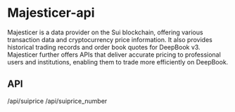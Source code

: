# Majesticer-api

Majesticer is a data provider on the Sui blockchain, offering various transaction data and cryptocurrency price information. It also provides historical trading records and order book quotes for DeepBook v3. Majesticer further offers APIs that deliver accurate pricing to professional users and institutions, enabling them to trade more efficiently on DeepBook.


## API

/api/suiprice
/api/suiprice_number
